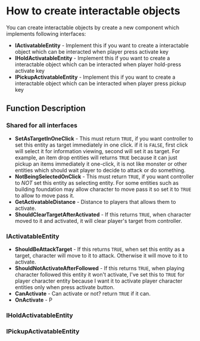 # How to create interactable objects
You can create interactable objects by create a new component which implements following interfaces:

- **IActivatableEntity** - Implement this if you want to create a interactable object which can be interacted when player press activate key
- **IHoldActivatableEntity** - Implement this if you want to create a interactable object which can be interacted when player hold-press activate key
- **IPickupActivatableEntity** - Implement this if you want to create a interactable object which can be interacted when player press pickup key

## Function Description

### Shared for all interfaces
- **SetAsTargetInOneClick** - This must return `TRUE`, if you want controller to set this entity as target immediately in one click. if it is `FALSE`, first click will select it for information viewing, second will set it as target. For example, an item drop entities will returns `TRUE` because it can just pickup an items immediately it one-click, it is not like monster or other entities which should wait player to decide to attack or do something.
- **NotBeingSelectedOnClick** - This must return `TRUE`, if you want controller to *NOT* set this entity as selecting entity. For some entities such as building foundation may allow character to move pass it so set it to `TRUE` to allow to move pass it.
- **GetActivatableDistance** - Distance to players that allows them to activate.
- **ShouldClearTargetAfterActivated** - If this returns `TRUE`, when character moved to it and activated, it will clear player's target from controller.

### IActivatableEntity
- **ShouldBeAttackTarget** - If this returns `TRUE`, when set this entity as a target, character will move to it to attack. Otherwise it will move to it to activate.
- **ShouldNotActivateAfterFollowed** - If this returns `TRUE`, when playing character followed this entity it won't activate, I've set this to `TRUE` for player character entity because I want it to activate player character entities only when press activate button.
- **CanActivate** - Can activate or not? return `TRUE` if it can.
- **OnActivate** - P

### IHoldActivatableEntity

### IPickupActivatableEntity
<!--stackedit_data:
eyJoaXN0b3J5IjpbLTIwOTM4NTQ0OF19
-->
